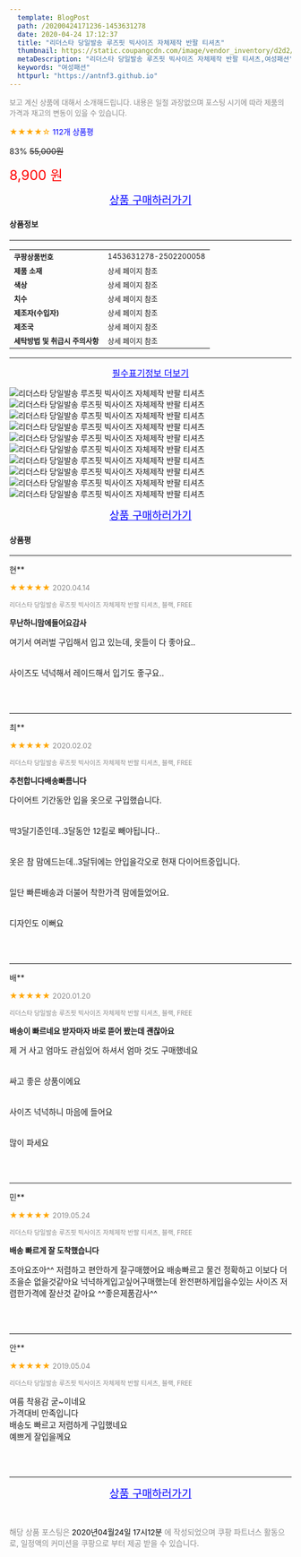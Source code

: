 ```yaml
---
  template: BlogPost
  path: /20200424171236-1453631278
  date: 2020-04-24 17:12:37
  title: "리더스타 당일발송 루즈핏 빅사이즈 자체제작 반팔 티셔츠"
  thumbnail: https://static.coupangcdn.com/image/vendor_inventory/d2d2/1c1e0905f1b2cd1c7d415193d009d0cbeb3fada34d9f8d417930f2eb2a13.jpg
  metaDescription: "리더스타 당일발송 루즈핏 빅사이즈 자체제작 반팔 티셔츠,여성패션"
  keywords: "여성패션"
  httpurl: "https://antnf3.github.io"
---
```

  
<span style="color: #888;font-size:0.8rem">보고 계신 상품에 대해서 소개해드립니다.
내용은 일절 과장없으며 포스팅 시기에 따라 제품의 가격과 재고의 변동이 있을 수 있습니다.</span>
  
<span style="color: orange;">★★★★☆</span> <span style="color: blue;font-size: 0.85rem;">112개 상품평</span>

<span style="font-size: 0.9rem">83%</span> <span style="font-size: 0.9rem">~~55,000원~~</span>

<span style="color: red;font-size: 1.5rem;">8,900 원</span>



<p align="center"><a href="http://me2.do/51gdy9bS" style="font-size: 1.2rem; color: blue;">상품 구매하러가기</a></p>

#### 상품정보

---

|                  |                       |
| ---------------- | --------------------- |
| **<span style="font-size:0.8rem;">쿠팡상품번호</span>** | <span style="font-size:0.8rem;">1453631278-2502200058</span> |
| **<span style="font-size:0.8rem;">제품 소재</span>**    | <span style="font-size:0.8rem;">상세 페이지 참조</span>        |
| **<span style="font-size:0.8rem;">색상</span>**    | <span style="font-size:0.8rem;">상세 페이지 참조</span>        |
| **<span style="font-size:0.8rem;">치수</span>**    | <span style="font-size:0.8rem;">상세 페이지 참조</span>        |
| **<span style="font-size:0.8rem;">제조자(수입자)</span>**    | <span style="font-size:0.8rem;">상세 페이지 참조</span>        |
| **<span style="font-size:0.8rem;">제조국</span>**    | <span style="font-size:0.8rem;">상세 페이지 참조</span>        |
| **<span style="font-size:0.8rem;">세탁방법 및 취급시 주의사항</span>**    | <span style="font-size:0.8rem;">상세 페이지 참조</span>        |




---

<p align="center"><a href="http://me2.do/51gdy9bS" style="font-size: 1rem; color: blue;">필수표기정보 더보기</a></p>

![리더스타 당일발송 루즈핏 빅사이즈 자체제작 반팔 티셔츠](http://thumbnail8.coupangcdn.com/thumbnails/remote/q89/image/vendor_inventory/9875/a4134ab5a27cfea25b320379783cb09959fa77f19745fad43970383fbc3f.jpg)
![리더스타 당일발송 루즈핏 빅사이즈 자체제작 반팔 티셔츠](http://thumbnail8.coupangcdn.com/thumbnails/remote/q89/image/vendor_inventory/0b08/f666d64f8526a42248425d69c5dfc59b67b3425da4a5f2d906dc0383fb63.jpg)
![리더스타 당일발송 루즈핏 빅사이즈 자체제작 반팔 티셔츠](http://thumbnail9.coupangcdn.com/thumbnails/remote/q89/image/vendor_inventory/b77b/b239da493e2d5e1a218d0f26932f3b7cae42a4c7e077f6e9d73d61ad00f7.jpg)
![리더스타 당일발송 루즈핏 빅사이즈 자체제작 반팔 티셔츠](http://thumbnail6.coupangcdn.com/thumbnails/remote/q89/image/vendor_inventory/99a3/3ee97bb9f883a86ad711200e1c77282595b4a23cce9f66030fecbd9098eb.jpg)
![리더스타 당일발송 루즈핏 빅사이즈 자체제작 반팔 티셔츠](http://thumbnail8.coupangcdn.com/thumbnails/remote/q89/image/vendor_inventory/b2b0/f664957b28e3b6b7847cff48cd289134eadfc41dae407e613cb50b1a13cd.jpg)
![리더스타 당일발송 루즈핏 빅사이즈 자체제작 반팔 티셔츠](http://thumbnail10.coupangcdn.com/thumbnails/remote/q89/image/vendor_inventory/28ed/cd2387add7b6c1047d986be1270c389d66c0e00791c3f8a0b82a55441913.jpg)
![리더스타 당일발송 루즈핏 빅사이즈 자체제작 반팔 티셔츠](http://thumbnail10.coupangcdn.com/thumbnails/remote/q89/image/vendor_inventory/503d/8876253899195abde233bd5537f83b9666b9ddb9af1ba4074e45cb3825e2.jpg)
![리더스타 당일발송 루즈핏 빅사이즈 자체제작 반팔 티셔츠](http://thumbnail7.coupangcdn.com/thumbnails/remote/q89/image/vendor_inventory/b054/94f03a1e2cd93ec38dc056aa215eb89298fce8a1d47263459ce167109e2f.jpg)
![리더스타 당일발송 루즈핏 빅사이즈 자체제작 반팔 티셔츠](http://thumbnail10.coupangcdn.com/thumbnails/remote/q89/image/vendor_inventory/e1f6/4ccfb3b71fe69cbcd94438bfada15862cc08bb9366b9bbc6f8842d724d80.jpg)
![리더스타 당일발송 루즈핏 빅사이즈 자체제작 반팔 티셔츠](http://thumbnail6.coupangcdn.com/thumbnails/remote/q89/image/vendor_inventory/d5ea/7bfcecdb33ca6ff571e440ab660226f6bb26e15a1dd1aa8137845e9fe38a.jpg)

<p align="center"><a href="http://me2.do/51gdy9bS" style="font-size: 1.2rem; color: blue;">상품 구매하러가기</a></p>

#### 상품평
  
---
  
현**
    
<span style="color: orange;">★★★★★</span> <span style="font-size:0.8rem;color: #888;">2020.04.14</span>
    
<span style="color: #888;font-size:0.7rem">리더스타 당일발송 루즈핏 빅사이즈 자체제작 반팔 티셔츠, 블랙, FREE</span>
    
<span style="font-size:0.85rem">**무난하니맘에들어요감사**</span>
    
<span style="font-size: 0.9rem;">여기서 여러벌 구입해서 입고 있는데, 옷들이 다 좋아요.. <br/><br/><br/>사이즈도 넉넉해서 레이드해서 입기도 좋구요..</span>
    
<br>
<br>

---
  
최**
    
<span style="color: orange;">★★★★★</span> <span style="font-size:0.8rem;color: #888;">2020.02.02</span>
    
<span style="color: #888;font-size:0.7rem">리더스타 당일발송 루즈핏 빅사이즈 자체제작 반팔 티셔츠, 블랙, FREE</span>
    
<span style="font-size:0.85rem">**추천합니다배송빠름니다**</span>
    
<span style="font-size: 0.9rem;">다이어트 기간동안 입을 옷으로 구입했습니다. <br/><br/><br/>딱3달기준인데..3달동안 12킬로 빼야됩니다.. <br/><br/><br/>옷은 참 맘에드는데..3달뒤에는 안입을각오로 현재 다이어트중입니다.<br/><br/><br/> 일단 빠른배송과 더불어 착한가격 맘에들었어요. <br/><br/><br/>디자인도 이뻐요</span>
    
<br>
<br>

---
  
배**
    
<span style="color: orange;">★★★★★</span> <span style="font-size:0.8rem;color: #888;">2020.01.20</span>
    
<span style="color: #888;font-size:0.7rem">리더스타 당일발송 루즈핏 빅사이즈 자체제작 반팔 티셔츠, 블랙, FREE</span>
    
<span style="font-size:0.85rem">**배송이 빠르네요 받자마자 바로 뜯어 봤는데 괜찮아요**</span>
    
<span style="font-size: 0.9rem;">제 거 사고 엄마도 관심있어 하셔서 엄마 것도 구매했네요<br/><br/><br/> 싸고 좋은 상품이에요 <br/><br/><br/>사이즈 넉넉하니 마음에 들어요 <br/><br/><br/>많이 파세요</span>
    
<br>
<br>

---
  
민**
    
<span style="color: orange;">★★★★★</span> <span style="font-size:0.8rem;color: #888;">2019.05.24</span>
    
<span style="color: #888;font-size:0.7rem">리더스타 당일발송 루즈핏 빅사이즈 자체제작 반팔 티셔츠, 블랙, FREE</span>
    
<span style="font-size:0.85rem">**배송 빠르게 잘 도착했습니다**</span>
    
<span style="font-size: 0.9rem;">조아요조아^^ 저렴하고 편안하게 잘구매했어요 배송빠르고 물건 정확하고 이보다 더 조을순 없을것같아요  넉넉하게입고싶어구매했는데 완전편하게입을수있는 사이즈  저렴한가격에 잘산것 같아요         ^^좋은제품감사^^</span>
    
<br>
<br>

---
  
안**
    
<span style="color: orange;">★★★★★</span> <span style="font-size:0.8rem;color: #888;">2019.05.04</span>
    
<span style="color: #888;font-size:0.7rem">리더스타 당일발송 루즈핏 빅사이즈 자체제작 반팔 티셔츠, 블랙, FREE</span>
    

    
<span style="font-size: 0.9rem;">여름 착용감 굳~이네요 <br/>가격대비 만족입니다 <br/>배송도 빠르고 저렴하게 구입했네요<br/>예쁘게 잘입을께요</span>
    
<br>
<br>


  
---
  
<p align="center"><a href="http://me2.do/51gdy9bS" style="font-size: 1.2rem; color: blue;">상품 구매하러가기</a></p>
  
<br>
  
<span style="font-size: 0.85rem; color: #888;">해당 상품 포스팅은 <span style="color: #000;"> 2020년04월24일 17시12분 </span> 에 작성되었으며 쿠팡 파트너스 활동으로, 일정액의 커미션을 쿠팡으로 부터 제공 받을 수 있습니다.</span>